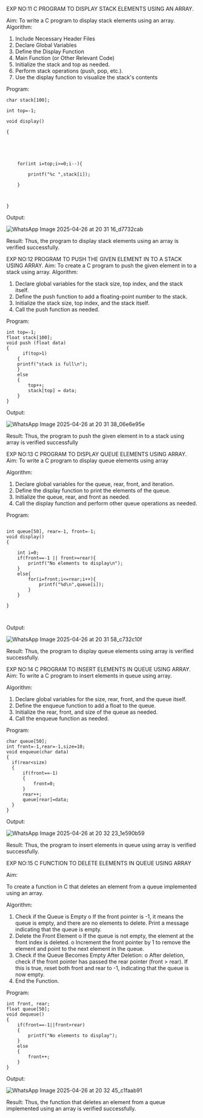 EXP NO:11 C PROGRAM TO DISPLAY STACK ELEMENTS USING AN ARRAY.

Aim:
To write a C program to display stack elements using an array.
Algorithm:
1.	Include Necessary Header Files
2.	Declare Global Variables
3.	Define the Display Function
4.	Main Function (or Other Relevant Code)
5.	Initialize the stack and top as needed.
6.	Perform stack operations (push, pop, etc.).
7.	Use the display function to visualize the stack's contents
 
Program:

```
char stack[100];

int top=-1;

void display()

{

  

  

    for(int i=top;i>=0;i--){

        printf("%c ",stack[i]);

    }

    

}
```

Output:

![WhatsApp Image 2025-04-26 at 20 31 16_d7732cab](https://github.com/user-attachments/assets/74542bc4-0f4b-44f8-a080-53a9295fa6ef)

Result:
Thus, the program to display stack elements using an array is verified successfully.
 



EXP NO:12  PROGRAM TO PUSH THE GIVEN ELEMENT IN TO A STACK USING ARRAY.
Aim:
To create a C program to push the given element in to a stack using array.
Algorithm:
1.	Declare global variables for the stack size, top index, and the stack itself.
2.	Define the push function to add a floating-point number to the stack.
3.	Initialize the stack size, top index, and the stack itself.
4.	Call the push function as needed.
 
Program:

```
int top=-1;
float stack[100];
void push (float data)
{
      if(top>1)
    {
    printf("stack is full\n");
    }
    else
    {
        top++;
        stack[top] = data;
    }
}

```
Output:

![WhatsApp Image 2025-04-26 at 20 31 38_06e6e95e](https://github.com/user-attachments/assets/7a829786-6513-4ca8-9ca4-44818db574e3)

Result:
Thus, the program to push the given element in to a stack using array is verified successfully



 
EXP NO:13 C PROGRAM TO DISPLAY QUEUE ELEMENTS USING ARRAY.
Aim:
To write a C program to display queue elements using array

Algorithm:
1.	Declare global variables for the queue, rear, front, and iteration.
2.	Define the display function to print the elements of the queue.
3.	Initialize the queue, rear, and front as needed.
4.	Call the display function and perform other queue operations as needed.
 
Program:

```

int queue[50], rear=-1, front=-1;
void display()
{
    
    int i=0;
    if(front==-1 || front>=rear){
        printf("No elements to display\n");
    }
    else{
        for(i=front;i<=rear;i++){
            printf("%d\n",queue[i]);
        }
    }

}

    
```
Output:


![WhatsApp Image 2025-04-26 at 20 31 58_c732c10f](https://github.com/user-attachments/assets/08a73264-4070-4fdd-a745-66ad0d11fa19)


Result:
Thus, the program to display queue elements using array is verified successfully.



 
EXP NO:14 C PROGRAM TO INSERT ELEMENTS IN QUEUE USING ARRAY.
Aim:
To write a C program to insert elements in queue using array.

Algorithm:
1.	Declare global variables for the size, rear, front, and the queue itself.
2.	Define the enqueue function to add a float to the queue.
3.	Initialize the rear, front, and size of the queue as needed.
4.	Call the enqueue function as needed.

Program:
```
char queue[50];
int front=-1,rear=-1,size=10;
void enqueue(char data)
{
  if(rear<size)
  {
      if(front==-1)
      {
          front=0;
      }
      rear++;
      queue[rear]=data;
  }
}
```
Output:

![WhatsApp Image 2025-04-26 at 20 32 23_1e590b59](https://github.com/user-attachments/assets/cea28b0c-86ca-402f-b6f6-b0ddae8cda3a)


Result:
Thus, the program to insert elements in queue using array is verified successfully.



 
EXP NO:15 C FUNCTION TO DELETE ELEMENTS IN QUEUE USING ARRAY



Aim:

To create a function in C that deletes an element from a queue implemented using an array.

Algorithm:

1.	Check if the Queue is Empty
o	If the front pointer is -1, it means the queue is empty, and there are no elements to delete. Print a message indicating that the queue is empty.
2.	Delete the Front Element
o	If the queue is not empty, the element at the front index is deleted.
o	Increment the front pointer by 1 to remove the element and point to the next element in the queue.
3.	Check if the Queue Becomes Empty After Deletion:
o	After deletion, check if the front pointer has passed the rear pointer (front > rear). If this is true, reset both front and rear to -1, indicating that the queue is now empty.
4.	End the Function.



Program:
```
int front, rear;
float queue[50];
void dequeue()
{
    if(front==-1||front>rear)
    {
        printf("No elements to display");
    }
    else
    {
        front++;
    }
}
```
Output:


![WhatsApp Image 2025-04-26 at 20 32 45_c1faab91](https://github.com/user-attachments/assets/21a0535a-bbce-4608-beea-c8029c75cfc0)



Result:
Thus, the function that deletes an element from a queue implemented using an array is verified successfully.
